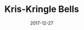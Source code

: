---
title: "Kris-Kringle Bells"
show_title_on_cover: false
date: "2017-12-27"
version: 2
volume: 1
issue: 3
category: "Facebook Gallery"
format: "caption-slideshow"
synopsis: "Zene, Zeanne, and their friends celebrate their Christmas Party at their Grade 2 classroom"
---